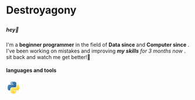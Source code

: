 
<h1><p font size="3" color="black" face="IMPACT"><strong>Destroyagony</p></strong></h1>



<h5>hey👋</h5> I'm a <strong>beginner programmer</strong> in the field of <strong> Data since </strong> and <strong> Computer since</strong> . I've been working on mistakes and improving <i><strong>my skills</strong> for 3 months now</i> . sit back and watch me get better!🧠 
<h4><strong><p font face="IMPACT">languages and tools</p></h4></strong><p align="left"> <a href="https://www.python.org" target="_blank" rel="noreferrer"> <img src="https://raw.githubusercontent.com/devicons/devicon/master/icons/python/python-original.svg" alt="python" width="40" height="40"/> </a> </p>

